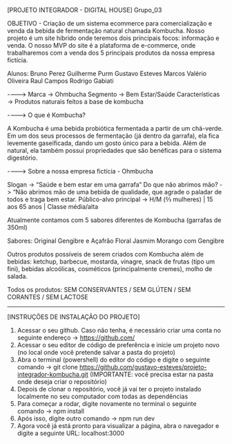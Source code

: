 [PROJETO INTEGRADOR - DIGITAL HOUSE]
Grupo_03

OBJETIVO - Criação de um sistema ecommerce para comercialização e venda da bebida de fermentação natural chamada Kombucha.
Nosso projeto é um site híbrido onde teremos dois principais focos: informação e venda.
O nosso MVP do site é a plataforma de e-commerce, onde trabalharemos com a venda dos 5 principais produtos da nossa empresa fictícia.

Alunos:
Bruno Perez
Guilherme Purm
Gustavo Esteves
Marcos Valério Oliveira
Raul Campos
Rodrigo Gabiati

---->
Marca → Ohmbucha
Segmento → Bem Estar/Saúde
Características → Produtos naturais feitos a base de kombucha

---->
O que é Kombucha?

A Kombucha é uma bebida probiótica fermentada a partir de um chá-verde.
Em um dos seus processos de fermentação (já dentro da garrafa), ela fica levemente gaseificada, dando um gosto único para a bebida. Além de natural, ela também possui propriedades que são benéficas para o sistema digestório.

---->
Sobre a nossa empresa fictícia - Ohmbucha

Slogan -> “Saúde e bem estar em uma garrafa”
Do que não abrimos mão? -> “Não abrimos mão de uma bebida de qualidade, que agrade o paladar de todos e traga bem estar.
Público-alvo principal -> H/M (⅔ mulheres) | 15 aos 65 anos | Classe média/alta

Atualmente contamos com 5 sabores diferentes de Kombucha (garrafas de 350ml)

Sabores:
Original
Gengibre e Açafrão
Floral
Jasmim
Morango com Gengibre

Outros produtos possíveis de serem criados com Kombucha além de bebidas: ketchup, barbecue, mostarda, vinagre, snack de frutas (tipo um fini), bebidas alcoólicas, cosméticos (principalmente cremes), molho de salada.

Todos os produtos: SEM CONSERVANTES / SEM GLÚTEN / SEM CORANTES / SEM LACTOSE

-----------------------------------------------------------------------------

[INSTRUÇÕES DE INSTALAÇÃO DO PROJETO]

1) Acessar o seu github. Caso não tenha, é necessário criar uma conta no seguinte endereço -> https://github.com/
2) Acessar o seu editor de código de preferência e inicie um projeto novo (no local onde você pretende salvar a pasta do projeto)
3) Abra o terminal (powershell) do editor do código e digite o seguinte comando -> git clone https://github.com/gustavo-esteves/projeto-integrador-kombucha.git (IMPORTANTE: você precisa estar na pasta onde deseja criar o repositório)
4) Depois de clonar o repositório, você já vai ter o projeto instalado localmente no seu computador com todas as dependências
5) Para começar a rodar, digite novamente no terminal o seguinte comando -> npm install
6) Após isso, digite outro comando -> npm run dev
7) Agora você já está pronto para visualizar a página, abra o navegador e digite a seguinte URL: localhost:3000